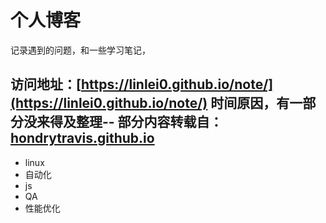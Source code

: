 
# 个人博客

记录遇到的问题，和一些学习笔记，

访问地址：[https://linlei0.github.io/note/](https://linlei0.github.io/note/)
时间原因，有一部分没来得及整理--
部分内容转载自：[hondrytravis.github.io](https://hondrytravis.github.io)
---
* linux
* 自动化
* js
* QA
* 性能优化


<!-- 服务广西项目10.26聚餐

时间
2021-10-26 18:00

地点

竹子林地铁站B2附近

参与人员

冉阳，朱智萌，朱町忠，黎天开，陈思，
谭成宇，周青青，葛果，林磊，朱蕾，陈城成，孟博，郭鹏英，
李远斌，胡啊晓

共计15人 -->